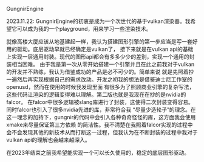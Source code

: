 GungnirEngine

2023.11.22:
GungnirEngine的初衷是成为一个次世代的基于vulkan渲染器。我希望它可以成为我的一个playground，用来学习一些渲染技术。

就像高楼大厦应该从地基建起一样，我认为搭建图形引擎的第一步应当是写一套好用的驱动。底层驱动早就已经确定是vulkan了，
接下来就是在vulkan api的基础上实现一层通用封装。现代的图形api都会有多多少少的差别，实现一个通用的封装相当困难。
由于我是第一次从零开始搭建一个引擎并且在此之前我对于vulkan的开发并不熟练，我认为借鉴成功的产品是必不可少的。简单来说
就是先照着抄一遍然后再实现根据自己的需求改动。开发之初我的想法是借鉴迪士尼工作室的openusd，然而在使用的时候我发现里面
有很多为了照顾商业引擎的复杂写法，这些代码让渲染的逻辑变得难以理解。第二版也就是我现在在抄的是nvidia的falcor。
在falcor中很多逻辑被slang库进行了封装，这使得二次封装变得容易。同时falcor也引入了很多nvidia先进的库，非常符合我
“尽量少造轮子”的理念。在这一理念的加持下，gungnir的代码中会引入各种奇奇怪怪的库，这方面我会使用xmake来尽量保证第三方依赖
的简洁性。我不清楚在我照着falcor实现的过程中会不会发现其他的新技术从而打断这一过程，但我认为在不断封装的过程中我对于
vulkan api的理解也会越来越深入。

在2023年结束之前我希望能实现一个可以长久使用的，稳定的底层图形驱动。
